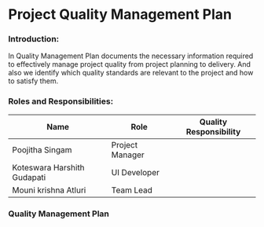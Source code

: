 # Project Quality Management Plan

### Introduction: 
In Quality Management Plan documents the necessary information required to effectively manage project quality from project planning to delivery. And also we identify which quality standards are relevant to the project and how to satisfy them.

### Roles and Responsibilities:
Name | Role | Quality Responsibility |
--|--|--|
Poojitha Singam | Project Manager |
Koteswara Harshith Gudapati | UI Developer |
Mouni krishna Atluri | Team Lead |  

### Quality Management Plan
